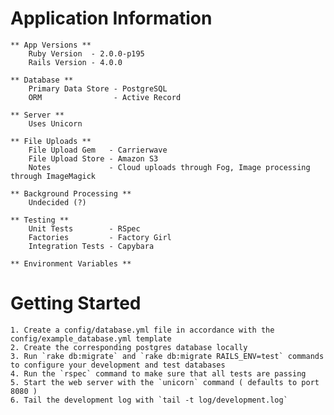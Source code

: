 # Application Information

	** App Versions **
		Ruby Version  - 2.0.0-p195
		Rails Version - 4.0.0

	** Database **
		Primary Data Store - PostgreSQL
		ORM                - Active Record

	** Server **
		Uses Unicorn

	** File Uploads **
		File Upload Gem   - Carrierwave
		File Upload Store - Amazon S3
		Notes             - Cloud uploads through Fog, Image processing through ImageMagick

	** Background Processing **
		Undecided (?)

	** Testing **
		Unit Tests        - RSpec
		Factories         - Factory Girl
		Integration Tests - Capybara

	** Environment Variables **

# Getting Started

	1. Create a config/database.yml file in accordance with the config/example_database.yml template
	2. Create the corresponding postgres database locally
	3. Run `rake db:migrate` and `rake db:migrate RAILS_ENV=test` commands to configure your development and test databases
	4. Run the `rspec` command to make sure that all tests are passing
	5. Start the web server with the `unicorn` command ( defaults to port 8080 )
	6. Tail the development log with `tail -t log/development.log`
